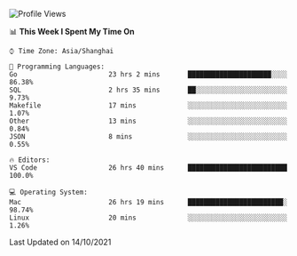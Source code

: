 <!--START_SECTION:waka-->
![Profile Views](http://img.shields.io/badge/Profile%20Views-7-blue)

📊 **This Week I Spent My Time On** 

```text
⌚︎ Time Zone: Asia/Shanghai

💬 Programming Languages: 
Go                       23 hrs 2 mins       █████████████████████░░░░   86.38% 
SQL                      2 hrs 35 mins       ██░░░░░░░░░░░░░░░░░░░░░░░   9.73% 
Makefile                 17 mins             ░░░░░░░░░░░░░░░░░░░░░░░░░   1.07% 
Other                    13 mins             ░░░░░░░░░░░░░░░░░░░░░░░░░   0.84% 
JSON                     8 mins              ░░░░░░░░░░░░░░░░░░░░░░░░░   0.55%

🔥 Editors: 
VS Code                  26 hrs 40 mins      █████████████████████████   100.0%

💻 Operating System: 
Mac                      26 hrs 19 mins      ████████████████████████░   98.74% 
Linux                    20 mins             ░░░░░░░░░░░░░░░░░░░░░░░░░   1.26%

```


 Last Updated on 14/10/2021
<!--END_SECTION:waka-->
